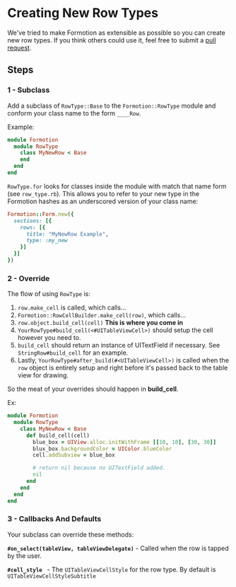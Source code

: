 # Creating New Row Types

We've tried to make Formotion as extensible as possible so you can create new row types. If you think others could use it, feel free to submit a [pull request](https://github.com/clayallsopp/formotion/pulls).

## Steps

### 1 - Subclass

Add a subclass of `RowType::Base` to the `Formotion::RowType` module and conform your class name to the form `____Row`.

Example:

```ruby
module Formotion
  module RowType
    class MyNewRow < Base
    end
  end
end
```

`RowType.for` looks for classes inside the module with match that name form (see `row_type.rb`). This allows you to refer to your new type in the Formotion hashes as an underscored version of your class name:

```ruby
Formotion::Form.new({
  sections: [{
    rows: [{
      title: "MyNewRow Example",
      type: :my_new
    }]
  }]
})
```

### 2 - Override

The flow of using `RowType` is:

1. `row.make_cell` is called, which calls...
2. `Formotion::RowCellBuilder.make_cell(row)`, which calls...
3. `row.object.build_cell(cell)` **This is where you come in**
4. `YourRowType#build_cell(<#UITableViewCell>)` should setup the cell however you need to.
5. `build_cell` should return an instance of UITextField if necessary. See `StringRow#build_cell` for an example.
6. Lastly, `YourRowType#after_build(#<UITableViewCell>)` is called when the `row` object is entirely setup and right before it's passed back to the table view for drawing.

So the meat of your overrides should happen in **build_cell**.

Ex:

```ruby
module Formotion
  module RowType
    class MyNewRow < Base
      def build_cell(cell)
        blue_box = UIView.alloc.initWithFrame [[10, 10], [30, 30]]
        blux_box.backgroundColor = UIColor.blueColor
        cell.addSubview = blue_box

        # return nil because no UITextField added.
        nil
      end
    end
  end
end
```

### 3 - Callbacks And Defaults

Your subclass can override these methods:

**`#on_select(tableView, tableViewDelegate)`** - Called when the row is tapped by the user.

**`#cell_style `** - The `UITableViewCellStyle` for the row type. By default is `UITableViewCellStyleSubtitle`